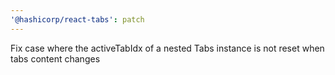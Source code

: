 ```yaml
---
'@hashicorp/react-tabs': patch
---
```


Fix case where the activeTabIdx of a nested Tabs instance is not reset when tabs content changes

